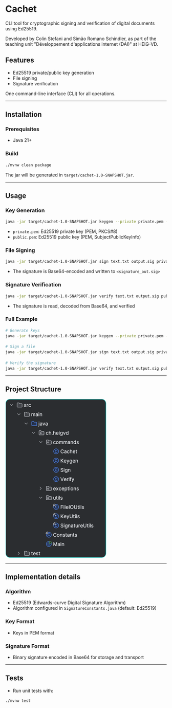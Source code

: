 # Cachet

CLI tool for cryptographic signing and verification of digital documents using Ed25519.

Developed by Colin Stefani and Simão Romano Schindler, as part of the teaching unit 
"Développement d'applications internet (DAI)" at HEIG-VD.

## Features
- Ed25519 private/public key generation
- File signing
- Signature verification

One command-line interface (CLI) for all operations.

---

## Installation

### Prerequisites
- Java 21+

### Build
```sh
./mvnw clean package
```
The jar will be generated in `target/cachet-1.0-SNAPSHOT.jar`.

---

## Usage

### Key Generation
```sh
java -jar target/cachet-1.0-SNAPSHOT.jar keygen --private private.pem --public public.pem
```
- `private.pem`: Ed25519 private key (PEM, PKCS#8)
- `public.pem`: Ed25519 public key (PEM, SubjectPublicKeyInfo)

### File Signing
```sh
java -jar target/cachet-1.0-SNAPSHOT.jar sign text.txt output.sig private.pem
```
- The signature is Base64-encoded and written to `<signature_out.sig>`

### Signature Verification
```sh
java -jar target/cachet-1.0-SNAPSHOT.jar verify text.txt output.sig public.pem
```
- The signature is read, decoded from Base64, and verified

### Full Example
```sh
# Generate keys
java -jar target/cachet-1.0-SNAPSHOT.jar keygen --private private.pem --public public.pem

# Sign a file
java -jar target/cachet-1.0-SNAPSHOT.jar sign text.txt output.sig private.pem

# Verify the signature
java -jar target/cachet-1.0-SNAPSHOT.jar verify text.txt output.sig public.pem
```

---

## Project Structure

![Project structure](presentation/project_structure.png)

---

## Implementation details

### Algorithm
- Ed25519 (Edwards-curve Digital Signature Algorithm)
- Algorithm configured in `SignatureConstants.java` (default: Ed25519)

### Key Format
- Keys in PEM format

### Signature Format
- Binary signature encoded in Base64 for storage and transport

---

## Tests
- Run unit tests with:
```sh
./mvnw test
```
